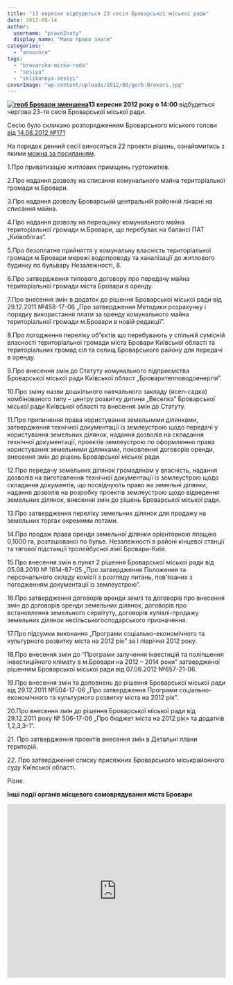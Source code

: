 ```yaml
---
title: "13 вересня відбудеться 23 сесія Броварської міської ради"
date: 2012-08-14
author: 
  username: "pravoZnaty"
  display_name: "Маєш право знати"
categories: 
  - "announce"
tags: 
  - "brovarska-miska-rada"
  - "sesiya"
  - "sklikannya-sesiyi"
coverImage: "wp-content/uploads/2012/08/gerb-Brovari.jpg"
---
```


**[![](https://mpz.brovary.org/wp-content/uploads/2012/10/gerb-Brovari-zmenshena1.jpg "герб Бровари зменшена")](https://mpz.brovary.org/wp-content/uploads/2012/10/gerb-Brovari-zmenshena1.jpg)13 вересня 2012 року о 14:00** відбудеться чергова 23-тя сесія Броварської міської ради.

Сесію було скликано розпорядженням Броварського міського голови [від 14.08.2012 №171](http://docs.pravo-znaty.org.ua/p3796/14.08.2012/171)

На порядок денний сесії виносяться 22 проекти рішень, ознайомитись з якими [можна за посиланням](http://docs.pravo-znaty.org.ua/s/0/30/1/0?from=27.07.2012&to=12.09.2012&type=3&fld=0%2C1&status=0 "Проекти рішень БМР").

1.Про приватизацію житлових приміщень гуртожитків.

2.Про надання дозволу на списання комунального майна територіальної громади м.Бровари.

3.Про надання дозволу Броварській центральній районній лікарні на списання майна.

4.Про надання дозволу на переоцінку комунального майна територіальної громади м.Бровари, що перебуває на балансі ПАТ „Київоблгаз”.

5.Про безоплатне прийняття у комунальну власність територіальної громади м.Бровари мережі водопроводу та каналізації до житлового будинку по бульвару Незалежності, 8.

6.Про затвердження типового договору про передачу майна територіальної громади міста Бровари в оренду.

7.Про внесення змін в додаток до рішення Броварської міської ради від 29.12.2011 №458-17-06 „Про затвердження Методики розрахунку і порядку використання плати за оренду комунального майна територіальної громади м.Бровари в новій редакції”.

8.Про погодження переліку об”єктів що перебувають у спільній сумісній власності територіальної громади міста Бровари Київської області та територіальних громад сіл та селищ Броварського району для передачі в оренду.

9.Про внесення змін до Статуту комунального підприємства Броварської міської ради Київської област „Броваритепловодоенергія”.

10.Про зміну назви дошкільного навчального закладу (ясел-садка) комбінованого типу – центру розвитку дитини „Веселка” Броварської міської ради Київської області та внесення змін до Статуту.

11.Про припинення права користування земельними ділянками, затвердження технічної документації із землеустрою щодо передачі у користування земельних ділянок, надання дозволів на складання технічної документації, проектів землеустрою по оформленню права користування земельними ділянками, поновлення договорів оренди, внесення змін до рішень Броварської міської ради.

12.Про передачу земельних ділянок громадянам у власність, надання дозволів на виготовлення технічної документації із землеустрою щодо складання документів, що посвідчують право на земельні ділянки, надання дозволів на розробку проектів землеустрою щодо відведення земельних ділянок, внесення змін до рішень Броварської міської ради.

13.Про затвердження переліку земельних ділянок для продажу на земельних торгах окремими лотами.

14.Про продаж права оренди земельної ділянки орієнтовною площею 0,1000 га, розташованої по бульв. Незалежності в районі кінцевої станції та тягової підстанції тролейбусної лінії Бровари-Київ.

15.Про внесення змін в пункт 2 рішення Броварської міської ради від 05.08.2010 № 1614-87-05 „Про затвердження Положення та персонального складу комісії з розгляду питань, пов'язаних з погодженням документації із землеустрою”.

16.Про затвердження договорів оренди землі та договорів про внесення змін до договорів оренди земельних ділянок, договорів про встановлення земельного сервітуту, договорів купівлі-продажу земельних ділянок несільськогосподарського призначення.

17.Про підсумки виконання „Програми соціально-економічного та культурного розвитку міста на 2012 рік” за І півріччя 2012 року.

18.Про внесення змін до “Програми залучення інвестицій та поліпшення інвестиційного клімату в м.Бровари на 2012 – 2014 роки” затвердженої рішенням Броварської міської ради від 07.06.2012 №657-21-06.

19.Про внесення змін та доповнень до рішення Броварської міської ради від 29.12.2011 №504-17-06 „Про затвердження Програми соціально-економічного та культурного розвитку міста на 2012 рік”.

20.Про внесення змін до рішення Броварської міської ради від 29.12.2011 року № 506-17-06 „Про бюджет міста на 2012 рік» та додатків 1,2,3,3-1”.

21\. Про затвердження проектів внесення змін в Детальні плани територій.

22\. Про затвердження списку присяжних Броварського міськрайонного суду Київської області.

Різне.

**Інші події органів місцевого самоврядування міста Бровари**

<iframe id="333854515" title="Календар подій (Броварська міська рада)" src="http://www.google.com/calendar/embed?src=r43p4ls58b359lafa5od2gqslo@group.calendar.google.com&amp;color=%23668CD9&amp;mode=AGENDA&amp;showTitle=0&amp;showNav=1&amp;showDate=1&amp;showTabs=1&amp;showCalendars=0&amp;hl=uk" frameborder="0" scrolling="no" width="100%" height="400"></iframe>
